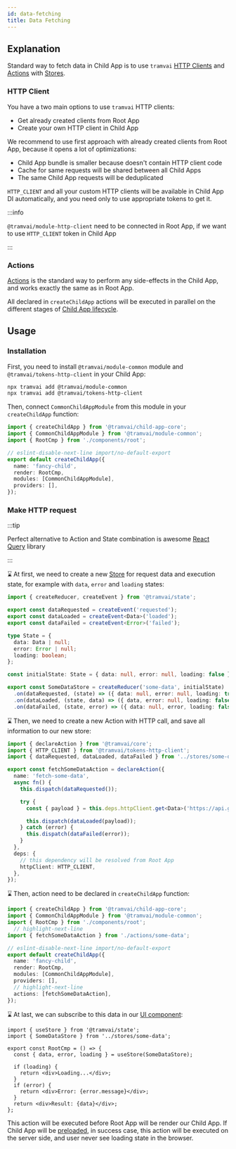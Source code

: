 ```yaml
---
id: data-fetching
title: Data Fetching
---
```


## Explanation

Standard way to fetch data in Child App is to use `tramvai` [HTTP Clients](03-features/09-data-fetching/02-http-client.md) and [Actions](03-features/09-data-fetching/01-action.md) with [Stores](03-features/015-child-app/05-state-management.md).

### HTTP Client

You have a two main options to use `tramvai` HTTP clients:
- Get already created clients from Root App
- Create your own HTTP client in Child App

We recommend to use first approach with already created clients from Root App, because it opens a lot of optimizations:
- Child App bundle is smaller because doesn't contain HTTP client code
- Cache for same requests will be shared between all Child Apps
- The same Child App requests will be deduplicated

`HTTP_CLIENT` and all your custom HTTP clients will be available in Child App DI automatically, and you need only to use appropriate tokens to get it.

:::info

`@tramvai/module-http-client` need to be connected in Root App, if we want to use `HTTP_CLIENT` token in Child App

:::

### Actions

[Actions](03-features/09-data-fetching/01-action.md) is the standard way to perform any side-effects in the Child App, and works exactly the same as in Root App.

All declared in `createChildApp` actions will be executed in parallel on the different stages of [Child App lifecycle](03-features/015-child-app/06-lifecycle.md).

## Usage

### Installation

First, you need to install `@tramvai/module-common` module and `@tramvai/tokens-http-client` in your Child App:

```bash
npx tramvai add @tramvai/module-common
npx tramvai add @tramvai/tokens-http-client
```

Then, connect `CommonChildAppModule` from this module in your `createChildApp` function:

```ts
import { createChildApp } from '@tramvai/child-app-core';
import { CommonChildAppModule } from '@tramvai/module-common';
import { RootCmp } from './components/root';

// eslint-disable-next-line import/no-default-export
export default createChildApp({
  name: 'fancy-child',
  render: RootCmp,
  modules: [CommonChildAppModule],
  providers: [],
});
```

### Make HTTP request

:::tip

Perfect alternative to Action and State combination is awesome [React Query](03-features/015-child-app/012-advanced/03-react-query.md) library

:::

:hourglass: At first, we need to create a new [Store](03-features/015-child-app/05-state-management.md) for request data and execution state, for example with `data`, `error` and `loading` states:

```ts
import { createReducer, createEvent } from '@tramvai/state';

export const dataRequested = createEvent('requested');
export const dataLoaded = createEvent<Data>('loaded');
export const dataFailed = createEvent<Error>('failed');

type State = {
  data: Data | null;
  error: Error | null;
  loading: boolean;
};

const initialState: State = { data: null, error: null, loading: false };

export const SomeDataStore = createReducer('some-data', initialState)
  .on(dataRequested, (state) => ({ data: null, error: null, loading: true }))
  .on(dataLoaded, (state, data) => ({ data, error: null, loading: false }))
  .on(dataFailed, (state, error) => ({ data: null, error, loading: false }));
```

:hourglass: Then, we need to create a new Action with HTTP call, and save all information to our new store:

```ts
import { declareAction } from '@tramvai/core';
import { HTTP_CLIENT } from '@tramvai/tokens-http-client';
import { dataRequested, dataLoaded, dataFailed } from '../stores/some-data';

export const fetchSomeDataAction = declareAction({
  name: 'fetch-some-data',
  async fn() {
    this.dispatch(dataRequested());

    try {
      const { payload } = this.deps.httpClient.get<Data>('https://api.get/some-data/');

      this.dispatch(dataLoaded(payload));
    } catch (error) {
      this.dispatch(dataFailed(error));
    }
  },
  deps: {
    // this dependency will be resolved from Root App
    httpClient: HTTP_CLIENT,
  },
});
```

:hourglass: Then, action need to be declared in `createChildApp` function:

```ts
import { createChildApp } from '@tramvai/child-app-core';
import { CommonChildAppModule } from '@tramvai/module-common';
import { RootCmp } from './components/root';
  // highlight-next-line
import { fetchSomeDataAction } from './actions/some-data';

// eslint-disable-next-line import/no-default-export
export default createChildApp({
  name: 'fancy-child',
  render: RootCmp,
  modules: [CommonChildAppModule],
  providers: [],
  // highlight-next-line
  actions: [fetchSomeDataAction],
});
```

:hourglass: At last, we can subscribe to this data in our [UI component](03-features/015-child-app/03-ui-component.md):

```tsx title="components/root.tsx"
import { useStore } from '@tramvai/state';
import { SomeDataStore } from '../stores/some-data';

export const RootCmp = () => {
  const { data, error, loading } = useStore(SomeDataStore);

  if (loading) {
    return <div>Loading...</div>;
  }
  if (error) {
    return <div>Error: {error.message}</div>;
  }
  return <div>Result: {data}</div>;
};
```

This action will be executed before Root App will be render our Child App. If Child App will be [preloaded](03-features/015-child-app/010-connect.md#preloading), in success case, this action will be executed on the server side, and user never see loading state in the browser.
